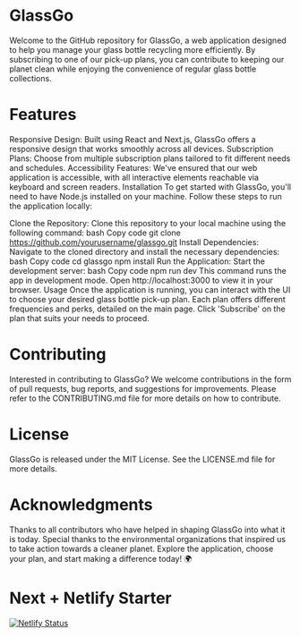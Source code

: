 # GlassGo 
Welcome to the GitHub repository for GlassGo, a web application designed to help you manage your glass bottle recycling more efficiently. By subscribing to one of our pick-up plans, you can contribute to keeping our planet clean while enjoying the convenience of regular glass bottle collections.

# Features
Responsive Design: Built using React and Next.js, GlassGo offers a responsive design that works smoothly across all devices.
Subscription Plans: Choose from multiple subscription plans tailored to fit different needs and schedules.
Accessibility Features: We've ensured that our web application is accessible, with all interactive elements reachable via keyboard and screen readers.
Installation
To get started with GlassGo, you'll need to have Node.js installed on your machine. Follow these steps to run the application locally:

Clone the Repository: Clone this repository to your local machine using the following command:
bash
Copy code
git clone https://github.com/yourusername/glassgo.git
Install Dependencies: Navigate to the cloned directory and install the necessary dependencies:
bash
Copy code
cd glassgo
npm install
Run the Application: Start the development server:
bash
Copy code
npm run dev
This command runs the app in development mode. Open http://localhost:3000 to view it in your browser.
Usage
Once the application is running, you can interact with the UI to choose your desired glass bottle pick-up plan. Each plan offers different frequencies and perks, detailed on the main page. Click 'Subscribe' on the plan that suits your needs to proceed.

# Contributing
Interested in contributing to GlassGo? We welcome contributions in the form of pull requests, bug reports, and suggestions for improvements. Please refer to the CONTRIBUTING.md file for more details on how to contribute.

# License
GlassGo is released under the MIT License. See the LICENSE.md file for more details.

# Acknowledgments
Thanks to all contributors who have helped in shaping GlassGo into what it is today.
Special thanks to the environmental organizations that inspired us to take action towards a cleaner planet.
Explore the application, choose your plan, and start making a difference today! 🌍

# Next + Netlify Starter

[![Netlify Status](https://api.netlify.com/api/v1/badges/46648482-644c-4c80-bafb-872057e51b6b/deploy-status)](https://app.netlify.com/sites/next-dev-starter/deploys)
